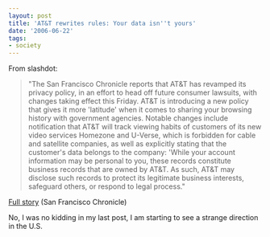 ```yaml
---
layout: post
title: 'AT&T rewrites rules: Your data isn''t yours'
date: '2006-06-22'
tags:
- society
---
```


From slashdot:

>  "The San Francisco Chronicle reports that AT&T has revamped its privacy policy, in an effort to head off future consumer lawsuits, with changes taking effect this Friday. AT&T is introducing a new policy that gives it more 'latitude' when it comes to sharing your browsing history with government agencies. Notable changes include notification that AT&T will track viewing habits of customers of its new video services Homezone and U-Verse, which is forbidden for cable and satellite companies, as well as explicitly stating that the customer's data belongs to the company: 'While your account information may be personal to you, these records constitute business records that are owned by AT&T. As such, AT&T may disclose such records to protect its legitimate business interests, safeguard others, or respond to legal process."

[Full story][1] (San Francisco Chronicle)

No, I was no kidding in my last post, I am starting to see a strange direction in the U.S.

[1]: http://www.sfgate.com/cgi-bin/article.cgi?f=/c/a/2006/06/21/BUG9VJHB9C1.DTL

